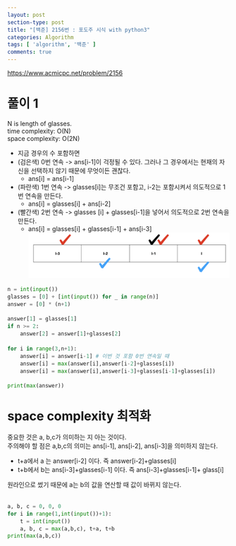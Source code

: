 ```yaml
---
layout: post
section-type: post
title: "[백준] 2156번 : 포도주 시식 with python3"
categories: Algorithm
tags: [ 'algorithm', '백준' ]
comments: true
---
```

https://www.acmicpc.net/problem/2156

# 풀이 1
N is length of glasses.  
time complexity: O(N)  
space complexity: O(2N)  
- 지금 경우의 수 포함하면
- (검은색) 0번 연속 -> ans[i-1]이 걱정될 수 있다. 그러나 그 경우에서는 현재의 자신을 선택하지 않기 때문에 무엇이든 괜찮다.
  - ans[i] = ans[i-1]
- (파란색) 1번 연속 -> glasses[i]는 무조건 포함고, i-2는 포함시켜서 의도적으로 1번 연속을 만든다.
  - ans[i] = glasses[i] + ans[i-2]
- (빨간색) 2번 연속 -> glasses [i] + glasses[i-1]을 넣어서 의도적으로 2번 연속을 만든다.
  - ans[i] = glasses[i] + glasses[i-1] + ans[i-3]
![2156](images/2018-09-05-2156/2156.png)

``` python
n = int(input())
glasses = [0] + [int(input()) for _ in range(n)]
answer = [0] * (n+1)

answer[1] = glasses[1]
if n >= 2:
    answer[2] = answer[1]+glasses[2]

for i in range(3,n+1):
    answer[i] = answer[i-1] # 이번 것 포함 0번 연속일 때
    answer[i] = max(answer[i],answer[i-2]+glasses[i])
    answer[i] = max(answer[i],answer[i-3]+glasses[i-1]+glasses[i])

print(max(answer))
```


# space complexity 최적화

중요한 것은 a, b,c가 의미하는 지 아는 것이다.  
주의해야 할 점은 a,b,c의 의미는 ans[i-1], ans[i-2], ans[i-3]을 의미하지 않는다.  
- t+a에서 a 는 answer[i-2] 이다. 즉 answer[i-2]+glasses[i]  
- t+b에서 b는 ans[i-3]+glasses[i-1] 이다. 즉 ans[i-3]+glasses[i-1]+ glass[i]  

원라인으로 썼기 때문에 a는 b의 값을 연산할 때 값이 바뀌지 않는다.  


``` python

a, b, c = 0, 0, 0
for i in range(1,int(input())+1):
    t = int(input())
    a, b, c = max(a,b,c), t+a, t+b
print(max(a,b,c))

```
